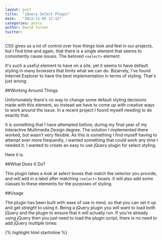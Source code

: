 ```yaml
---
layout: post
title:  "jQuery Select Plugin"
date:   "2012-11-05 17:12"
categories: posts
author: David Turner
twitter:
---
```

CSS gives us a lot of control over how things look and feel in our projects, but I find time and again, that there is a single element that seems to consistently cause issues. The beloved `<select>` element.

It's such a useful element to have on a site, yet it seems to have default styling in many browsers that limits what we can do. Bizarrely, I've found Internet Explorer to have the best implementation in terms of styling. That's just *wrong*.

<!--[More]-->

##Working Around Things

Unfortunately there's no way to change some default styling decisions made with this element, so instead we have to come up with creative ways to work around the issue. In a recent project I found myself needing to do exactly that.

It is something that I have attempted before, during my final year of my Interactive Multimedia Design degree. The solution I implemented there worked, but wasn't very flexible. As this is something I find myself having to attempt ever more frequently, I wanted something that could work any time I needed it. I wanted to create an easy to use jQuery plugin for select styling.

Here it is.

##What Does It Do?

This plugin takes a look at select boxes that match the selector you provide, and will add in a label after matching `<select>` boxes. It will also add some classes to these elements for the purposes of styling.

##Usage

The plugin has been built with ease of use in mind, so that you can set it up and get *straight* to using it. Being a jQuery plugin you will want to load both jQuery and the plugin to ensure that it will actually run. If you're already using jQuery then you just need to load the plugin script, there is no need to add jQuery multiple times:

{% highlight html startinline %}
<script src="//ajax.googleapis.com/ajax/libs/jquery/1.7.2/jquery.min.js"></script>
<script src="js/jquery.select.min.js">
{% endhighlight %}

With the plugin loaded, and jQuery running as well, it's simple to get things running. Simply copy/paste the following code into your site, somewhere after the plugin:

{% highlight js startinline %}
$(function() {
  $("select").customStyle();
});
{% endhighlight %}

That's it. The plugin will work its way through all the select boxes on the site and start adding in extra labels. There's some styling that you'll need to add. I'll show the HTML & CSS that I'm using in the demo so you can see how I've implemented things. First, the HTML:

{% highlight html startinline %}
<label for="select-1">
  Pick a dinosaur, any dinosaur:
  <select name="select-1" id="select-1">
    <option value="Pterodactyl">Pterodactyl</option>
    <option value="Triceritops">Triceritops</option>
    <option value="Stegasaurus">Stegasaurus</option>
  </select>
</label>
{% endhighlight %}

And now the CSS:

{% highlight css startinline %}
.custom-select, .custom-select-label{
  height: 2em;
  line-height: 2em;
  position: relative;
  width: 100%;
  display: block;
}

.custom-select{
  margin-bottom: -2em;
  z-index: 2;
  opacity: 0;
  -webkit-appearance: none;
}

.custom-select-label{
  padding-left: 0.5em;
  background: #ddd;
  margin: 0;
  -webkit-box-shadow: 0px 1px 5px rgba(0,0,0,0.4);
  box-shadow: 0px 1px 5px rgba(0,0,0,0.4);
}

.custom-select-label:after{
  content: "";
  display: block;
  border: 6px solid transparent;
  border-top-color: #222;
  position: absolute;
  top: 50%;
  right: 0.5em;
  margin-top: -3px;
}
{% endhighlight %}

That's all it takes to get some rather nice looking `<select>` boxes going.

##Extra Settings

There are a few pre-defined classes that are used that you might have noticed up above, `.custom-select` and `.custom-select-label`. These can be changed as you see fit, by defining some settings for the plugin, like so:

{% highlight js startinline %}
$(function() {
  $("select").customStyle({
    selClass: "custom-select",
    labelClass: "custom-select-label"
  });
});
{% endhighlight %}

This will give you complete control over the classes that are used, and over the classes applied to content on your site.

##Support

In its current incarnation of things, I've chosen to support everything *except* Internet Explorer. In using this in site development I have found that there are certain oddities that liked to crop up that were counterproductive. This is also one of those instances where Internet Explorer actually handles styling of `<select>` elements pretty well, so it shouldn't cause any issues.

##Download

You can download isEmpty over at the [Github Repository][1], but if you just want to download the latest version you can [click here][2].

[1]: https://github.com/DavidTurner/jQuery-Select
[2]: https://github.com/DavidTurner/jQuery-Select/archive/master.zip
